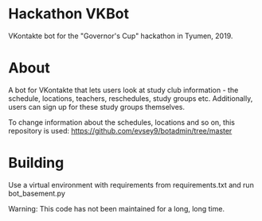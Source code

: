 # Hackathon VKBot
VKontakte bot for the "Governor's Cup" hackathon in Tyumen, 2019.

# About
A bot for VKontakte that lets users look at study club information - the schedule, locations, teachers, reschedules, study groups etc. Additionally, users can sign up for these study groups themselves.

To change information about the schedules, locations and so on, this repository is used: https://github.com/evsey9/botadmin/tree/master

# Building
Use a virtual environment with requirements from requirements.txt and run bot_basement.py

Warning: This code has not been maintained for a long, long time.


